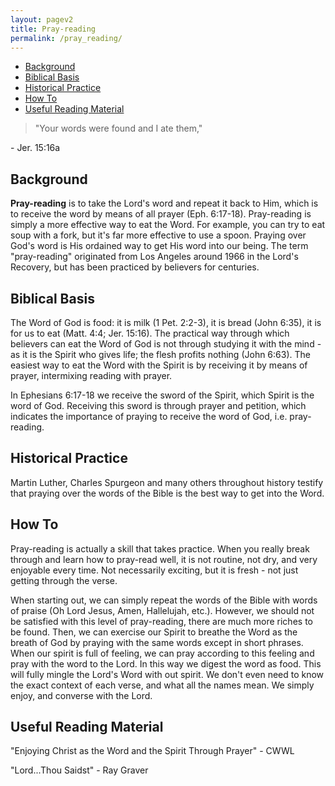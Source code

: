```yaml
---
layout: pagev2
title: Pray-reading
permalink: /pray_reading/
---
```

- [Background](#background)
- [Biblical Basis](#biblical-basis)
- [Historical Practice](#historical-practice)
- [How To](#how-to)
- [Useful Reading Material](#useful-reading-material)

>"Your words were found and I ate them,"

\- Jer. 15:16a

## Background

**Pray-reading** is to take the Lord's word and repeat it back to Him, which is to receive the word by means of all prayer (Eph. 6:17-18). Pray-reading is simply a more effective way to eat the Word. For example, you can try to eat soup with a fork, but it's far more effective to use a spoon. Praying over God's word is His ordained way to get His word into our being. The term "pray-reading" originated from Los Angeles around 1966 in the Lord's Recovery, but has been practiced by believers for centuries.

## Biblical Basis

The Word of God is food: it is milk (1 Pet. 2:2-3), it is bread (John 6:35), it is for us to eat (Matt. 4:4; Jer. 15:16). The practical way through which believers can eat the Word of God is not through studying it with the mind - as it is the Spirit who gives life; the flesh profits nothing (John 6:63). The easiest way to eat the Word with the Spirit is by receiving it by means of prayer, intermixing reading with prayer.

In Ephesians 6:17-18 we receive the sword of the Spirit, which Spirit is the word of God. Receiving this sword is through prayer and petition, which indicates the importance of praying to receive the word of God, i.e. pray-reading.

## Historical Practice

Martin Luther, Charles Spurgeon and many others throughout history testify that praying over the words of the Bible is the best way to get into the Word.

## How To

Pray-reading is actually a skill that takes practice. When you really break through and learn how to pray-read well, it is not routine, not dry, and very enjoyable every time. Not necessarily exciting, but it is fresh - not just getting through the verse. 

When starting out, we can simply repeat the words of the Bible with words of praise (Oh Lord Jesus, Amen, Hallelujah, etc.). However, we should not be satisfied with this level of pray-reading, there are much more riches to be found. Then, we can exercise our Spirit to breathe the Word as the breath of God by praying with the same words except in short phrases. When our spirit is full of feeling, we can pray according to this feeling and pray with the word to the Lord. In this way we digest the word as food. This will fully mingle the Lord's Word with out spirit. We don't even need to know the exact context of each verse, and what all the names mean. We simply enjoy, and converse with the Lord.

## Useful Reading Material

"Enjoying Christ as the Word and the Spirit Through Prayer" - CWWL

"Lord...Thou Saidst" - Ray Graver